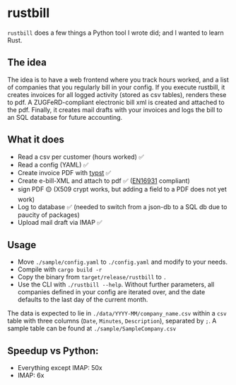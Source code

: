 # rustbill
`rustbill` does a few things a Python tool I wrote did; and I wanted to learn Rust. 

## The idea
The idea is to have a web frontend where you track hours worked, and a list of companies that you regularly bill in your config. If you execute rustbill, it creates invoices for all logged activity (stored as csv tables), renders these to pdf. A ZUGFeRD-compliant electronic bill xml is created and attached to the pdf. Finally, it creates mail drafts with your invoices and logs the bill to an SQL database for future accounting.

## What it does
- Read a csv per customer (hours worked) ✅
- Read a config (YAML) ✅
- Create invoice PDF with [typst](https://typst.app) ✅
- Create e-bill-XML and attach to pdf ✅ ([EN16931](https://de.wikipedia.org/wiki/ZUGFeRD) compliant)
- sign PDF 🟡 (X509 crypt works, but adding a field to a PDF does not yet work)
- Log to database ✅ (needed to switch from a json-db to a SQL db due to paucity of packages)
- Upload mail draft via IMAP ✅

## Usage
- Move `./sample/config.yaml` to `./config.yaml` and modify to your needs.
- Compile with `cargo build -r`
- Copy the binary from `target/release/rustbill` to `.`
- Use the CLI with `./rustbill --help`. Without further parameters, all companies defined in your config are iterated over, and the date defaults to the last day of the current month.

The data is expected to lie in `./data/YYYY-MM/company_name.csv` within a `csv` table with three columns (`Date`, `Minutes`, `Description`), separated by `;`. A sample table can be found at `./sample/SampleCompany.csv`

## Speedup vs Python:
- Everything except IMAP: 50x
- IMAP: 6x